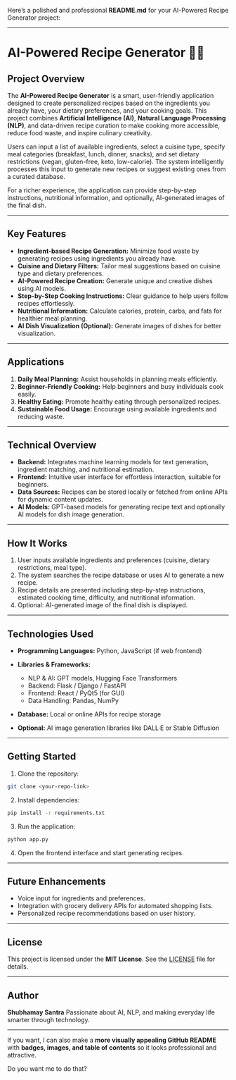 Here’s a polished and professional **README.md** for your AI-Powered Recipe Generator project:

---

# AI-Powered Recipe Generator 🍳🤖

## Project Overview

The **AI-Powered Recipe Generator** is a smart, user-friendly application designed to create personalized recipes based on the ingredients you already have, your dietary preferences, and your cooking goals. This project combines **Artificial Intelligence (AI)**, **Natural Language Processing (NLP)**, and data-driven recipe curation to make cooking more accessible, reduce food waste, and inspire culinary creativity.

Users can input a list of available ingredients, select a cuisine type, specify meal categories (breakfast, lunch, dinner, snacks), and set dietary restrictions (vegan, gluten-free, keto, low-calorie). The system intelligently processes this input to generate new recipes or suggest existing ones from a curated database.

For a richer experience, the application can provide step-by-step instructions, nutritional information, and optionally, AI-generated images of the final dish.

---

## Key Features

* **Ingredient-based Recipe Generation:** Minimize food waste by generating recipes using ingredients you already have.
* **Cuisine and Dietary Filters:** Tailor meal suggestions based on cuisine type and dietary preferences.
* **AI-Powered Recipe Creation:** Generate unique and creative dishes using AI models.
* **Step-by-Step Cooking Instructions:** Clear guidance to help users follow recipes effortlessly.
* **Nutritional Information:** Calculate calories, protein, carbs, and fats for healthier meal planning.
* **AI Dish Visualization (Optional):** Generate images of dishes for better visualization.

---

## Applications

1. **Daily Meal Planning:** Assist households in planning meals efficiently.
2. **Beginner-Friendly Cooking:** Help beginners and busy individuals cook easily.
3. **Healthy Eating:** Promote healthy eating through personalized recipes.
4. **Sustainable Food Usage:** Encourage using available ingredients and reducing waste.

---

## Technical Overview

* **Backend:** Integrates machine learning models for text generation, ingredient matching, and nutritional estimation.
* **Frontend:** Intuitive user interface for effortless interaction, suitable for beginners.
* **Data Sources:** Recipes can be stored locally or fetched from online APIs for dynamic content updates.
* **AI Models:** GPT-based models for generating recipe text and optionally AI models for dish image generation.

---

## How It Works

1. User inputs available ingredients and preferences (cuisine, dietary restrictions, meal type).
2. The system searches the recipe database or uses AI to generate a new recipe.
3. Recipe details are presented including step-by-step instructions, estimated cooking time, difficulty, and nutritional information.
4. Optional: AI-generated image of the final dish is displayed.

---

## Technologies Used

* **Programming Languages:** Python, JavaScript (if web frontend)
* **Libraries & Frameworks:**

  * NLP & AI: GPT models, Hugging Face Transformers
  * Backend: Flask / Django / FastAPI
  * Frontend: React / PyQt5 (for GUI)
  * Data Handling: Pandas, NumPy
* **Database:** Local or online APIs for recipe storage
* **Optional:** AI image generation libraries like DALL·E or Stable Diffusion

---

## Getting Started

1. Clone the repository:

```bash
git clone <your-repo-link>
```

2. Install dependencies:

```bash
pip install -r requirements.txt
```

3. Run the application:

```bash
python app.py
```

4. Open the frontend interface and start generating recipes.

---

## Future Enhancements

* Voice input for ingredients and preferences.
* Integration with grocery delivery APIs for automated shopping lists.
* Personalized recipe recommendations based on user history.

---

## License

This project is licensed under the **MIT License**. See the [LICENSE](LICENSE) file for details.

---

## Author

**Shubhamay Santra**
Passionate about AI, NLP, and making everyday life smarter through technology.

---

If you want, I can also make a **more visually appealing GitHub README** with **badges, images, and table of contents** so it looks professional and attractive.

Do you want me to do that?
